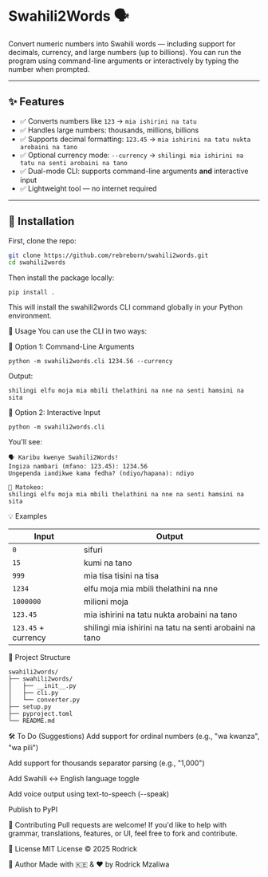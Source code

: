 
# Swahili2Words 🗣️

Convert numeric numbers into Swahili words — including support for decimals, currency, and large numbers (up to billions). You can run the program using command-line arguments or interactively by typing the number when prompted.

---

## ✨ Features

- ✅ Converts numbers like `123` → `mia ishirini na tatu`
- ✅ Handles large numbers: thousands, millions, billions
- ✅ Supports decimal formatting: `123.45` → `mia ishirini na tatu nukta arobaini na tano`
- ✅ Optional currency mode: `--currency` → `shilingi mia ishirini na tatu na senti arobaini na tano`
- ✅ Dual-mode CLI: supports command-line arguments **and** interactive input
- ✅ Lightweight tool — no internet required

---

## 🚀 Installation

First, clone the repo:

```bash
git clone https://github.com/rebreborn/swahili2words.git
cd swahili2words
```
Then install the package locally:

```
pip install .
```
This will install the swahili2words CLI command globally in your Python environment.

🔧 Usage
You can use the CLI in two ways:

🔹 Option 1: Command-Line Arguments
```
python -m swahili2words.cli 1234.56 --currency
```
Output:

```
shilingi elfu moja mia mbili thelathini na nne na senti hamsini na sita
```
🔹 Option 2: Interactive Input
```
python -m swahili2words.cli
```
You'll see:

```
🗣️ Karibu kwenye Swahili2Words!
Ingiza nambari (mfano: 123.45): 1234.56
Ungependa iandikwe kama fedha? (ndiyo/hapana): ndiyo

📝 Matokeo:
shilingi elfu moja mia mbili thelathini na nne na senti hamsini na sita
```

💡 Examples

| Input               | Output                                                  |
| ------------------- | ------------------------------------------------------- |
| `0`                 | sifuri                                                  |
| `15`                | kumi na tano                                            |
| `999`               | mia tisa tisini na tisa                                 |
| `1234`              | elfu moja mia mbili thelathini na nne                   |
| `1000000`           | milioni moja                                            |
| `123.45`            | mia ishirini na tatu nukta arobaini na tano             |
| `123.45` + currency | shilingi mia ishirini na tatu na senti arobaini na tano |


📁 Project Structure
```
swahili2words/
├── swahili2words/
│   ├── __init__.py
│   ├── cli.py
│   └── converter.py
├── setup.py
├── pyproject.toml
└── README.md
```

🛠️ To Do (Suggestions)
 Add support for ordinal numbers (e.g., "wa kwanza", "wa pili")

 Add support for thousands separator parsing (e.g., "1,000")

 Add Swahili ↔ English language toggle

 Add voice output using text-to-speech (--speak)

 Publish to PyPI

🤝 Contributing
Pull requests are welcome! If you'd like to help with grammar, translations, features, or UI, feel free to fork and contribute.

📄 License
MIT License © 2025 Rodrick

🔗 Author
Made with 🇰🇪 & ❤️ by Rodrick Mzaliwa
